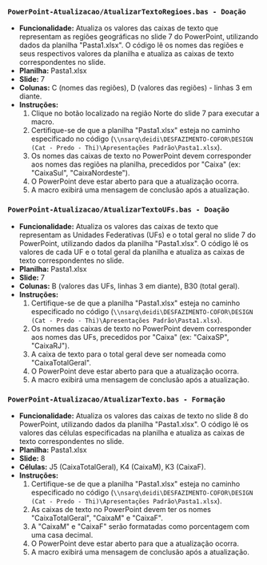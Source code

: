 ### `PowerPoint-Atualizacao/AtualizarTextoRegioes.bas - Doação`

* **Funcionalidade:** Atualiza os valores das caixas de texto que representam as regiões geográficas no slide 7 do PowerPoint, utilizando dados da planilha "Pasta1.xlsx". O código lê os nomes das regiões e seus respectivos valores da planilha e atualiza as caixas de texto correspondentes no slide.
* **Planilha:** Pasta1.xlsx
* **Slide:** 7
* **Colunas:** C (nomes das regiões), D (valores das regiões) - linhas 3 em diante.
* **Instruções:**
    1.  Clique no botão localizado na região Norte do slide 7 para executar a macro.
    2.  Certifique-se de que a planilha "Pasta1.xlsx" esteja no caminho especificado no código (`\\nsarq\deidi\DESFAZIMENTO-COFOR\DESIGN (Cat - Predo - Thi)\Apresentações Padrão\Pasta1.xlsx`).
    3.  Os nomes das caixas de texto no PowerPoint devem corresponder aos nomes das regiões na planilha, precedidos por "Caixa" (ex: "CaixaSul", "CaixaNordeste").
    4.  O PowerPoint deve estar aberto para que a atualização ocorra.
    5.  A macro exibirá uma mensagem de conclusão após a atualização.
 


### `PowerPoint-Atualizacao/AtualizarTextoUFs.bas - Doação`

* **Funcionalidade:** Atualiza os valores das caixas de texto que representam as Unidades Federativas (UFs) e o total geral no slide 7 do PowerPoint, utilizando dados da planilha "Pasta1.xlsx". O código lê os valores de cada UF e o total geral da planilha e atualiza as caixas de texto correspondentes no slide.
* **Planilha:** Pasta1.xlsx
* **Slide:** 7
* **Colunas:** B (valores das UFs, linhas 3 em diante), B30 (total geral).
* **Instruções:**
    1.  Certifique-se de que a planilha "Pasta1.xlsx" esteja no caminho especificado no código (`\\nsarq\deidi\DESFAZIMENTO-COFOR\DESIGN (Cat - Predo - Thi)\Apresentações Padrão\Pasta1.xlsx`).
    2.  Os nomes das caixas de texto no PowerPoint devem corresponder aos nomes das UFs, precedidos por "Caixa" (ex: "CaixaSP", "CaixaRJ").
    3.  A caixa de texto para o total geral deve ser nomeada como "CaixaTotalGeral".
    4.  O PowerPoint deve estar aberto para que a atualização ocorra.
    5.  A macro exibirá uma mensagem de conclusão após a atualização.
 


### `PowerPoint-Atualizacao/AtualizarTexto.bas - Formação`

* **Funcionalidade:** Atualiza os valores das caixas de texto no slide 8 do PowerPoint, utilizando dados da planilha "Pasta1.xlsx". O código lê os valores das células especificadas na planilha e atualiza as caixas de texto correspondentes no slide.
* **Planilha:** Pasta1.xlsx
* **Slide:** 8
* **Células:** J5 (CaixaTotalGeral), K4 (CaixaM), K3 (CaixaF).
* **Instruções:**
    1.  Certifique-se de que a planilha "Pasta1.xlsx" esteja no caminho especificado no código (`\\nsarq\deidi\DESFAZIMENTO-COFOR\DESIGN (Cat - Predo - Thi)\Apresentações Padrão\Pasta1.xlsx`).
    2.  As caixas de texto no PowerPoint devem ter os nomes "CaixaTotalGeral", "CaixaM" e "CaixaF".
    3.  A "CaixaM" e "CaixaF" serão formatadas como porcentagem com uma casa decimal.
    4.  O PowerPoint deve estar aberto para que a atualização ocorra.
    5.  A macro exibirá uma mensagem de conclusão após a atualização.

